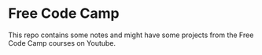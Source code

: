 # Free Code Camp

This repo contains some notes and might have some projects from the Free Code Camp courses on Youtube.
